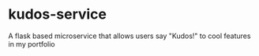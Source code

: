 # kudos-service
A flask based microservice that allows users say "Kudos!" to cool features in my portfolio
